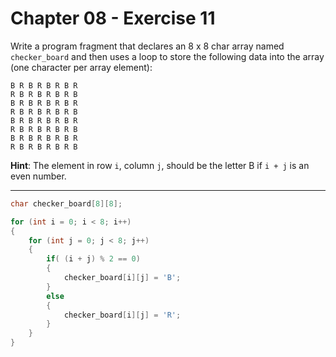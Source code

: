 # Chapter 08 - Exercise 11

Write a program fragment that declares an 8 x 8 char array named `checker_board`
and then uses a loop to store the following data into the array (one character
per array element):

```
B R B R B R B R
R B R B R B R B
B R B R B R B R
R B R B R B R B
B R B R B R B R
R B R B R B R B
B R B R B R B R
R B R B R B R B
```

__Hint__: The element in row `i`, column `j`, should be the letter B if `i + j`
is an even number.


---

```C
char checker_board[8][8];

for (int i = 0; i < 8; i++)
{
    for (int j = 0; j < 8; j++)
    {
        if( (i + j) % 2 == 0)
        {
            checker_board[i][j] = 'B';
        }
        else
        {
            checker_board[i][j] = 'R';
        }
    }
}
```

